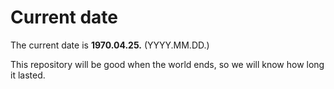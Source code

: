 # Current date

The current date is **1970.04.25.** (YYYY.MM.DD.)

This repository will be good when the world ends, so we will know how long it lasted.